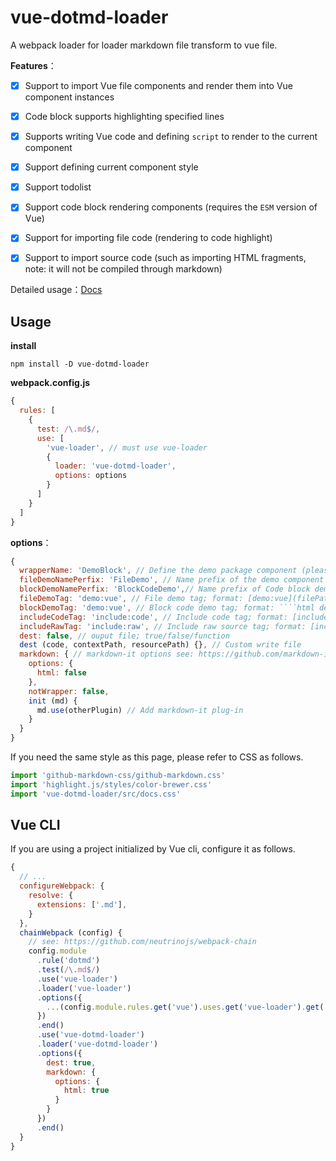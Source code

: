 # vue-dotmd-loader

A webpack loader for loader markdown file transform to vue file.


**Features**：

+ [x] Support to import Vue file components and render them into Vue component instances
+ [x] Code block supports highlighting specified lines
+ [x] Supports writing Vue code and defining `script` to render to the current component
+ [x] Support defining current component style
+ [x] Support todolist
+ [x] Support code block rendering components (requires the `ESM` version of Vue)
+ [x] Support for importing file code (rendering to code highlight)
+ [x] Support to import source code (such as importing HTML fragments, note: it will not be compiled through markdown)


Detailed usage：[Docs](https://mengdu.github.io/vue-dotmd-loader/index.html)

## Usage

**install**

```ls
npm install -D vue-dotmd-loader
```

**webpack.config.js**

```js
{
  rules: [
    {
      test: /\.md$/,
      use: [
        'vue-loader', // must use vue-loader
        {
          loader: 'vue-dotmd-loader',
          options: options
        }
      ]
    }
  ]
}
```

**options**：

```js
{
  wrapperName: 'DemoBlock', // Define the demo package component (please register the component globally). If it is empty, only the demo will be rendered.
  fileDemoNamePerfix: 'FileDemo', // Name prefix of the demo component file
  blockDemoNamePerfix: 'BlockCodeDemo',// Name prefix of Code block demo component
  fileDemoTag: 'demo:vue', // File demo tag; format: [demo:vue](filePath)
  blockDemoTag: 'demo:vue', // Block code demo tag; format: ````html demo:vue code ````
  includeCodeTag: 'include:code', // Include code tag; format: [include:code](filePath)
  includeRawTag: 'include:raw', // Include raw source tag; format: [include:raw](filePath)
  dest: false, // ouput file; true/false/function
  dest (code, contextPath, resourcePath) {}, // Custom write file
  markdown: { // markdown-it options see: https://github.com/markdown-it/markdown-it#init-with-presets-and-options
    options: {
      html: false
    },
    notWrapper: false,
    init (md) {
      md.use(otherPlugin) // Add markdown-it plug-in
    }
  }
}
```

If you need the same style as this page, please refer to CSS as follows.

```js
import 'github-markdown-css/github-markdown.css'
import 'highlight.js/styles/color-brewer.css'
import 'vue-dotmd-loader/src/docs.css'
```

## Vue CLI

If you are using a project initialized by Vue cli, configure it as follows.

```js
{
  // ...
  configureWebpack: {
    resolve: {
      extensions: ['.md'],
    }
  },
  chainWebpack (config) {
    // see: https://github.com/neutrinojs/webpack-chain
    config.module
      .rule('dotmd')
      .test(/\.md$/)
      .use('vue-loader')
      .loader('vue-loader')
      .options({
        ...(config.module.rules.get('vue').uses.get('vue-loader').get('options') || null) // Consistent with Vue loader configuration
      })
      .end()
      .use('vue-dotmd-loader')
      .loader('vue-dotmd-loader')
      .options({
        dest: true,
        markdown: {
          options: {
            html: true
          }
        }
      })
      .end()
  }
}
```

